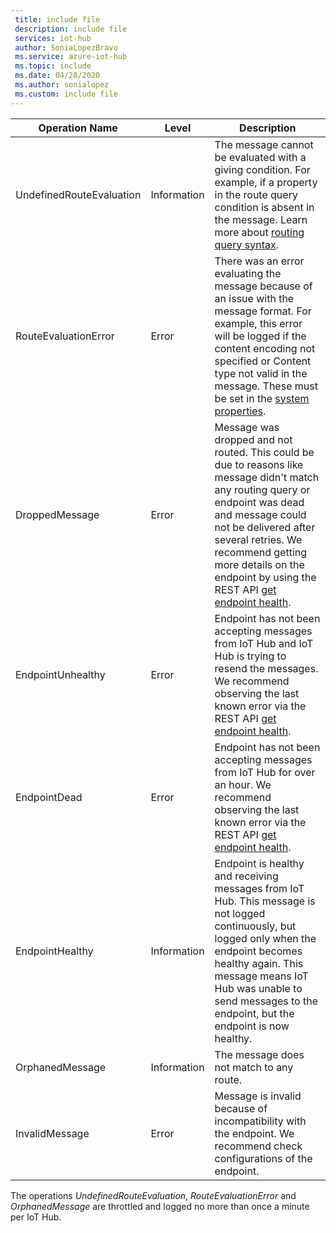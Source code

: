 ```yaml
---
 title: include file
 description: include file
 services: iot-hub
 author: SoniaLopezBravo
 ms.service: azure-iot-hub
 ms.topic: include
 ms.date: 04/28/2020
 ms.author: sonialopez
 ms.custom: include file
---
```


<!-- operation names for the diag logs for IoT Hub -->

|Operation Name|Level|Description|
|------------- |-----|-----------|
|UndefinedRouteEvaluation|Information|The message cannot be evaluated with a giving condition. For example, if a property in the route query condition is absent in the message. Learn more about [routing query syntax](../articles/iot-hub/iot-hub-devguide-routing-query-syntax.md).|
|RouteEvaluationError|Error|There was an error evaluating the message because of an issue with the message format. For example, this error will be logged if the content encoding not specified or Content type not valid in the message. These must be set in the [system properties](../articles/iot-hub/iot-hub-devguide-routing-query-syntax.md#system-properties).|
|DroppedMessage|Error|Message was dropped and not routed. This could be due to reasons like message didn't match any routing query or endpoint was dead and message could not be delivered after several retries. We recommend getting more details on the endpoint by using the REST API [get endpoint health](/rest/api/iothub/iothubresource/getendpointhealth#iothubresource_getendpointhealth).|
|EndpointUnhealthy|Error|Endpoint has not been accepting messages from IoT Hub and IoT Hub is trying to resend the messages. We recommend observing the last known error via the REST API [get endpoint health](/rest/api/iothub/iothubresource/getendpointhealth#iothubresource_getendpointhealth).|
|EndpointDead|Error|Endpoint has not been accepting messages from IoT Hub for over an hour. We recommend observing the last known error via the REST API [get endpoint health](/rest/api/iothub/iothubresource/getendpointhealth#iothubresource_getendpointhealth).|
|EndpointHealthy|Information|Endpoint is healthy and receiving messages from IoT Hub. This message is not logged continuously, but logged only when the endpoint becomes healthy again. This message means IoT Hub was unable to send messages to the endpoint, but the endpoint is now healthy.|
|OrphanedMessage|Information|The message does not match to any route.|
|InvalidMessage|Error|Message is invalid because of incompatibility with the endpoint. We recommend check configurations of the endpoint.|


The operations *UndefinedRouteEvaluation*, *RouteEvaluationError* and *OrphanedMessage* are throttled and logged no more than once a minute per IoT Hub.